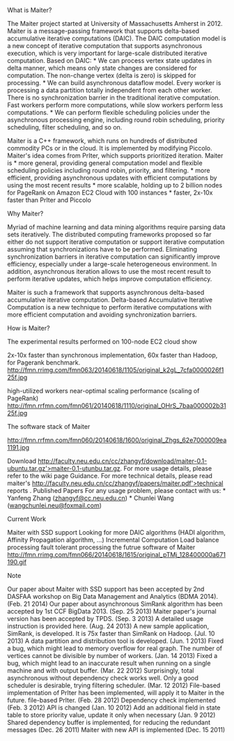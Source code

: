 What is Maiter?

The Maiter project started at University of Massachusetts Amherst in 2012. Maiter is a message-passing framework that supports delta-based accumulative iterative computations (DAIC). The DAIC computation model is a new concept of iterative computation that supports asynchronous execution, which is very important for large-scale distributed iterative computation. Based on DAIC: * We can process vertex state updates in delta manner, which means only state changes are considered for computation. The non-change vertex (delta is zero) is skipped for processing. * We can build asynchronous dataflow model. Every worker is processing a data partition totally independent from each other worker. There is no synchronization barrier in the traditional iterative computation. Fast workers perform more computations, while slow workers perform less computations. * We can perform flexible scheduling policies under the asynchronous processing engine, including round robin scheduling, priority scheduling, filter scheduling, and so on.

Maiter is a C++ framework, which runs on hundreds of distributed commodity PCs or in the cloud. It is implemented by modifying Piccolo. Maiter's idea comes from PrIter, which supports prioritized iteration. Maiter is * more general, providing general computation model and flexible scheduling policies including round robin, priority, and filtering. * more efficient, providing asynchronous updates with efficient computations by using the most recent results * more scalable, holding up to 2 billion nodes for PageRank on Amazon EC2 Cloud with 100 instances * faster, 2x-10x faster than PrIter and Piccolo

Why Maiter?

Myriad of machine learning and data mining algorithms require parsing data sets iteratively. The distributed computing frameworks proposed so far either do not support iterative computation or support iterative computation assuming that synchronizations have to be performed. Eliminating synchronization barriers in iterative computation can significantly improve efficiency, especially under a large-scale heterogeneous environment. In addition, asynchronous iteration allows to use the most recent result to perform iterative updates, which helps improve computation efficiency.

Maiter is such a framework that supports asynchronous delta-based accumulative iterative computation. Delta-based Accumulative Iterative Computation is a new technique to perform iterative computations with more efficient computation and avoiding synchronization barriers.

How is Maiter?

The experimental results performed on 100-node EC2 cloud show

2x-10x faster than synchronous implementation, 60x faster than Hadoop, for Pagerank benchmark.
http://fmn.rrimg.com/fmn063/20140618/1105/original_k2gL_7cfa0000026f125f.jpg

high-utilized workers
near-optimal scaling performance (scaling of PageRank)
http://fmn.rrfmn.com/fmn061/20140618/1110/original_OHrS_7baa000002b3125f.jpg

The software stack of Maiter

http://fmn.rrfmn.com/fmn060/20140618/1600/original_Zhgs_62e7000009ea1191.jpg

Download http://faculty.neu.edu.cn/cc/zhangyf/download/maiter-0.1-ubuntu.tar.gz'>maiter-0.1-utunbu.tar.gz.
For more usage details, please refer to the wiki page Guidance.
For more technical details, please read maiter's http://faculty.neu.edu.cn/cc/zhangyf/papers/maiter.pdf'>technical reports .
Published Papers
For any usage problem, please contact with us: * Yanfeng Zhang (zhangyf@cc.neu.edu.cn) * Chunlei Wang (wangchunlei.neu@foxmail.com)

Current Work

Maiter with SSD support
Looking for more DAIC algorithms (HADI algorithm, Affinity Propagation algorithm, ...)
Incremental Computation
Load balance processing
fault tolerant processing
the futrue software of Maiter
http://fmn.rrimg.com/fmn066/20140618/1615/original_pTMj_128400000a671190.gif

Note

Our paper about Maiter with SSD support has been accepted by 2nd DASFAA workshop on Big Data Management and Analytics (BDMA 2014). (Feb. 21 2014)
Our paper about asynchronous SimRank algorithm has been accepted by 1st CCF BigData 2013. (Sep. 25 2013)
Maiter paper's journal version has been accepted by TPDS. (Sep. 3 2013)
A detailed usage instruction is provided here. (Aug. 24 2013)
A new sample application, SimRank, is developed. It is 75x faster than SimRank on Hadoop. (Jul. 10 2013)
A data partition and distribution tool is developed. (Jun. 1 2013)
Fixed a bug, which might lead to memory overflow for real graph. The number of vertices cannot be divisible by number of workers. (Jan. 14 2013)
Fixed a bug, which might lead to an inaccurate result when running on a single machine and with output buffer. (Mar. 22 2012)
Surprisingly, total asynchronous without dependency check works well. Only a good scheduler is desirable, trying filtering scheduler. (Mar. 12 2012)
File-based implementation of PrIter has been implemented, will apply it to Maiter in the future. file-based PrIter. (Feb. 28 2012)
Dependency check implemented (Feb. 3 2012)
API is changed (Jan. 10 2012)
Add an additional field in state table to store priority value, update it only when necessary (Jan. 9 2012)
Shared dependency buffer is implemented, for reducing the redundant messages (Dec. 26 2011)
Maiter with new API is implemented (Dec. 15 2011)
